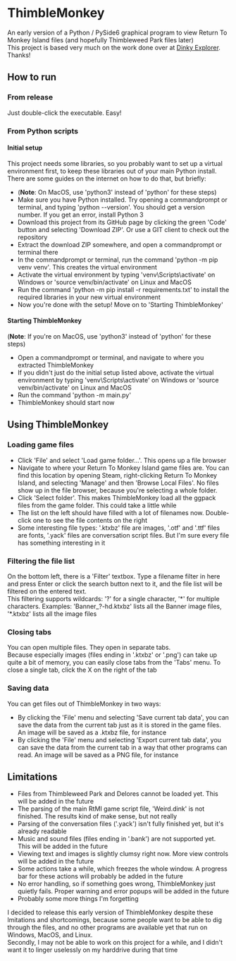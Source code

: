 # ThimbleMonkey
An early version of a Python / PySide6 graphical program to view Return To Monkey Island files (and hopefully Thimbleweed Park files later)  
This project is based very much on the work done over at [Dinky Explorer](https://github.com/bgbennyboy/Dinky-Explorer). Thanks!

## How to run
### From release
Just double-click the executable. Easy!

### From Python scripts
#### Initial setup
This project needs some libraries, so you probably want to set up a virtual environment first, to keep these libraries out of your main Python install.
There are some guides on the internet on how to do that, but briefly:
- (**Note**: On MacOS, use 'python3' instead of 'python' for these steps)
- Make sure you have Python installed. Try opening a commandprompt or terminal, and typing 'python --version'. You should get a version number. If you get an error, install Python 3
- Download this project from its GitHub page by clicking the green 'Code' button and selecting 'Download ZIP'. Or use a GIT client to check out the repository
- Extract the download ZIP somewhere, and open a commandprompt or terminal there
- In the commandprompt or terminal, run the command 'python -m pip venv venv'. This creates the virtual environment
- Activate the virtual environment by typing 'venv\Scripts\activate' on Windows or 'source venv/bin/activate' on Linux and MacOS
- Run the command 'python -m pip install -r requirements.txt' to install the required libraries in your new virtual environment
- Now you're done with the setup! Move on to 'Starting ThimbleMonkey'
#### Starting ThimbleMonkey
(**Note**: If you're on MacOS, use 'python3' instead of 'python' for these steps)
- Open a commandprompt or terminal, and navigate to where you extracted ThimbleMonkey
- If you didn't just do the initial setup listed above, activate the virtual environment by typing 'venv\Scripts\activate' on Windows or 'source venv/bin/activate' on Linux and MacOS
- Run the command 'python -m main.py'
- ThimbleMonkey should start now

## Using ThimbleMonkey
### Loading game files
- Click 'File' and select 'Load game folder...'. This opens up a file browser
- Navigate to where your Return To Monkey Island game files are. You can find this location by opening Steam, right-clicking Return To Monkey Island, and selecting 'Manage' and then 'Browse Local Files'. No files show up in the file browser, because you're selecting a whole folder.
- Click 'Select folder'. This makes ThimbleMonkey load all the ggpack files from the game folder. This could take a little while
- The list on the left should have filled with a lot of filenames now. Double-click one to see the file contents on the right
- Some interesting file types: '.ktxbz' file are images, '.otf' and '.ttf' files are fonts, '.yack' files are conversation script files. But I'm sure every file has something interesting in it

### Filtering the file list
On the bottom left, there is a 'Filter' textbox. Type a filename filter in here and press Enter or click the search button next to it, and the file list will be filtered on the entered text.  
This filtering supports wildcards: '?' for a single character, '\*' for multiple characters. Examples: 'Banner_?-hd.ktxbz' lists all the Banner image files, '\*.ktxbz' lists all the image files

### Closing tabs
You can open multiple files. They open in separate tabs.  
Because especially images (files ending in '.ktxbz' or '.png') can take up quite a bit of memory, you can easily close tabs from the 'Tabs' menu. To close a single tab, click the X on the right of the tab

### Saving data
You can get files out of ThimbleMonkey in two ways:
- By clicking the 'File' menu and selecting 'Save current tab data', you can save the data from the current tab just as it is stored in the game files. An image will be saved as a .ktxbz file, for instance
- By clicking the 'File' menu and selecting 'Export current tab data', you can save the data from the current tab in a way that other programs can read. An image will be saved as a PNG file, for instance

## Limitations
- Files from Thimbleweed Park and Delores cannot be loaded yet. This will be added in the future
- The parsing of the main RtMI game script file, 'Weird.dink' is not finished. The results kind of make sense, but not really
- Parsing of the conversation files ('.yack') isn't fully finished yet, but it's already readable
- Music and sound files (files ending in '.bank') are not supported yet. This will be added in the future
- Viewing text and images is slightly clumsy right now. More view controls will be added in the future
- Some actions take a while, which freezes the whole window. A progress bar for these actions will probably be added in the future
- No error handling, so if something goes wrong, ThimbleMonkey just quietly fails. Proper warning and error popups will be added in the future
- Probably some more things I'm forgetting

I decided to release this early version of ThimbleMonkey despite these lmitations and shortcomings, because some people want to be able to dig through the files, and no other programs are available yet that run on Windows, MacOS, and Linux.  
Secondly, I may not be able to work on this project for a while, and I didn't want it to linger uselessly on my harddrive during that time
